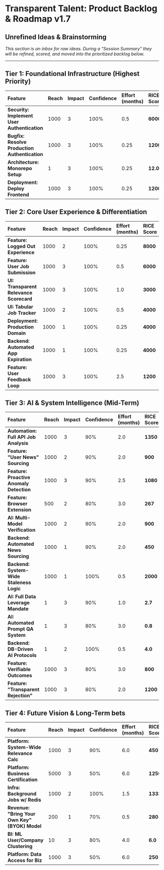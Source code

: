 # Transparent Talent: Product Backlog & Roadmap v1.7

## Unrefined Ideas & Brainstorming
*This section is an inbox for raw ideas. During a "Session Summary" they will be refined, scored, and moved into the prioritized backlog below.*

---

## Tier 1: Foundational Infrastructure (Highest Priority)
| Feature | Reach | Impact | Confidence | Effort (months) | RICE Score | Status |
| :--- | :--- | :--- | :--- | :--- | :--- | :--- |
| **Security: Implement User Authentication** | 1000 | 3 | 100% | 0.5 | **6000** | **Done** |
| **Bugfix: Resolve Production Authentication** | 1000 | 3 | 100% | 0.25 | **12000** | **Done** |
| **Architecture: Monorepo Setup** | 1 | 3 | 100% | 0.25 | **12.0** | **Done** |
| **Deployment: Deploy Frontend** | 1000 | 3 | 100% | 0.25 | **12000** | **Done** |

## Tier 2: Core User Experience & Differentiation
| Feature | Reach | Impact | Confidence | Effort (months) | RICE Score | Status |
| :--- | :--- | :--- | :--- | :--- | :--- | :--- |
| **Feature: Logged Out Experience** | 1000 | 2 | 100% | 0.25 | **8000** | **Done** |
| **Feature: User Job Submission** | 1000 | 3 | 100% | 0.5 | **6000** | **To Do** |
| **UI: Transparent Relevance Scorecard** | 1000 | 3 | 100% | 1.0 | **3000** | **To Do** |
| **UI: Tabular Job Tracker** | 1000 | 2 | 100% | 0.5 | **4000** | **To Do** |
| **Deployment: Production Domain** | 1000 | 1 | 100% | 0.25 | **4000** | **To Do** |
| **Backend: Automated App Expiration** | 1000 | 1 | 100% | 0.25 | **4000** | **To Do** |
| **Feature: User Feedback Loop** | 1000 | 3 | 100% | 2.5 | **1200** | **To Do** |


## Tier 3: AI & System Intelligence (Mid-Term)
| Feature | Reach | Impact | Confidence | Effort (months) | RICE Score | Status |
| :--- | :--- | :--- | :--- | :--- | :--- | :--- |
| **Automation: Full API Job Analysis**| 1000 | 3 | 90% | 2.0 | **1350** | **To Do** |
| **Feature: "User News" Sourcing** | 1000 | 2 | 90% | 2.0 | **900** | **To Do** |
| **Feature: Proactive Anomaly Detection**| 1000 | 3 | 90% | 2.5 | **1080** | **To Do** |
| **Feature: Browser Extension** | 500 | 2 | 80% | 3.0 | **267** | **To Do** |
| **AI: Multi-Model Verification**| 1000 | 2 | 90% | 2.0 | **900** | **To Do** |
| **Backend: Automated News Sourcing** | 1000 | 1 | 90% | 2.0 | **450** | **To Do** |
| **Backend: System-Wide Staleness Logic** | 1000 | 1 | 100% | 0.5 | **2000** | **To Do** |
| **AI: Full Data Leverage Mandate** | 1 | 3 | 90% | 1.0 | **2.7** | **To Do** |
| **AI: Automated Prompt QA System** | 1 | 3 | 80% | 3.0 | **0.8** | **To Do** |
| **Backend: DB-Driven AI Protocols** | 1 | 2 | 100% | 0.5 | **4.0** | **To Do** |
| **Feature: Verifiable Outcomes**| 1000 | 3 | 80% | 3.0 | **800** | **To Do** |
| **Feature: "Transparent Rejection"**| 1000 | 3 | 80% | 2.0 | **1200** | **To Do** |

## Tier 4: Future Vision & Long-Term bets
| Feature | Reach | Impact | Confidence | Effort (months) | RICE Score | Status |
| :--- | :--- | :--- | :--- | :--- | :--- | :--- |
| **Platform: System-Wide Relevance Calc**| 1000 | 3 | 90% | 6.0 | **450** | **To Do** |
| **Platform: Business Certification** | 5000 | 3 | 50% | 6.0 | **1250** | **To Do** |
| **Infra: Background Jobs w/ Redis** | 1000 | 2 | 100% | 1.5 | **1333** | **To Do** |
| **Revenue: "Bring Your Own Key" (BYOK) Model** | 200 | 1 | 70% | 0.5 | **280** | **To Do** |
| **BI: ML User/Company Clustering** | 10 | 3 | 80% | 4.0 | **6.0** | **To Do** |
| **Platform: Data Access for Biz** | 1000 | 3 | 50% | 6.0 | **250** | **To Do** |